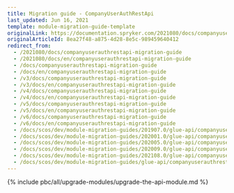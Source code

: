 ```yaml
---
title: Migration guide - CompanyUserAuthRestApi
last_updated: Jun 16, 2021
template: module-migration-guide-template
originalLink: https://documentation.spryker.com/2021080/docs/companyuserauthrestapi-migration-guide
originalArticleId: 8ea27f48-a875-4d28-8e5c-989459640412
redirect_from:
  - /2021080/docs/companyuserauthrestapi-migration-guide
  - /2021080/docs/en/companyuserauthrestapi-migration-guide
  - /docs/companyuserauthrestapi-migration-guide
  - /docs/en/companyuserauthrestapi-migration-guide
  - /v3/docs/companyuserauthrestapi-migration-guide
  - /v3/docs/en/companyuserauthrestapi-migration-guide
  - /v4/docs/companyuserauthrestapi-migration-guide
  - /v4/docs/en/companyuserauthrestapi-migration-guide
  - /v5/docs/companyuserauthrestapi-migration-guide
  - /v5/docs/en/companyuserauthrestapi-migration-guide
  - /v6/docs/companyuserauthrestapi-migration-guide
  - /v6/docs/en/companyuserauthrestapi-migration-guide
  - /docs/scos/dev/module-migration-guides/201907.0/glue-api/companyuserauthrestapi-migration-guide.html
  - /docs/scos/dev/module-migration-guides/202001.0/glue-api/companyuserauthrestapi-migration-guide.html
  - /docs/scos/dev/module-migration-guides/202005.0/glue-api/companyuserauthrestapi-migration-guide.html
  - /docs/scos/dev/module-migration-guides/202009.0/glue-api/companyuserauthrestapi-migration-guide.html
  - /docs/scos/dev/module-migration-guides/202108.0/glue-api/companyuserauthrestapi-migration-guide.html
  - /docs/scos/dev/module-migration-guides/glue-api/companyuserauthrestapi-migration-guide.html
---
```


{% include pbc/all/upgrade-modules/upgrade-the-api-module.md %} <!-- To edit, see /_includes/pbc/all/upgrade-modules/upgrade-the-api-module.md -->
